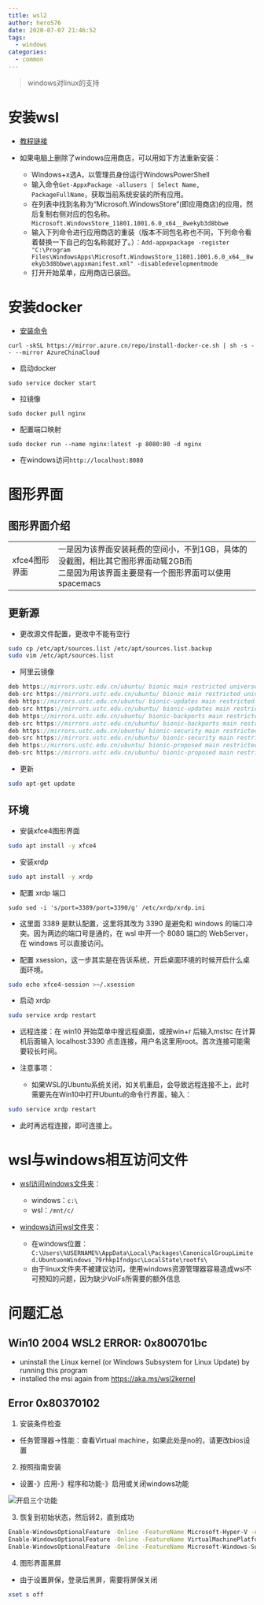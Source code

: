 ```yaml
---
title: wsl2
author: hero576
date: 2020-07-07 21:46:52
tags:
  - windows
categories:
  - common
---
```

> windows对linux的支持
<!--more-->

# 安装wsl

- [教程链接](https://docs.microsoft.com/zh-cn/windows/wsl/install-win10)

- 如果电脑上删除了windows应用商店，可以用如下方法重新安装：
  - Windows+x选A，以管理员身份运行WindowsPowerShell
  - 输入命令`Get-AppxPackage -allusers | Select Name, PackageFullName`，获取当前系统安装的所有应用。
  - 在列表中找到名称为“Microsoft.WindowsStore”(即应用商店)的应用，然后复制右侧对应的包名称。`Microsoft.WindowsStore_11801.1001.6.0_x64__8wekyb3d8bbwe`
  - 输入下列命令进行应用商店的重装（版本不同包名称也不同，下列命令看着替换一下自己的包名称就好了。）：`Add-appxpackage -register "C:\Program Files\WindowsApps\Microsoft.WindowsStore_11801.1001.6.0_x64__8wekyb3d8bbwe\appxmanifest.xml" -disabledevelopmentmode`
  - 打开开始菜单，应用商店已装回。


# 安装docker
- [安装命令](http://mirror.azure.cn/help/docker-engine.html)
```
curl -skSL https://mirror.azure.cn/repo/install-docker-ce.sh | sh -s -- --mirror AzureChinaCloud
```

- 启动docker
```
sudo service docker start
```

- 拉镜像
```
sudo docker pull nginx
```

- 配置端口映射
```
sudo docker run --name nginx:latest -p 8080:80 -d nginx
```

- 在windows访问`http://localhost:8080`

# 图形界面
## 图形界面介绍

|||
|-|-|
|xfce4图形界面|一是因为该界面安装耗费的空间小，不到1GB，具体的没截图，相比其它图形界面动辄2GB而<br>二是因为用该界面主要是有一个图形界面可以使用spacemacs|


## 更新源
- 更改源文件配置，更改中不能有空行
```bash
sudo cp /etc/apt/sources.list /etc/apt/sources.list.backup
sudo vim /etc/apt/sources.list
```
- 阿里云镜像
```c
deb https://mirrors.ustc.edu.cn/ubuntu/ bionic main restricted universe multiverse
deb-src https://mirrors.ustc.edu.cn/ubuntu/ bionic main restricted universe multiverse
deb https://mirrors.ustc.edu.cn/ubuntu/ bionic-updates main restricted universe multiverse
deb-src https://mirrors.ustc.edu.cn/ubuntu/ bionic-updates main restricted universe multiverse
deb https://mirrors.ustc.edu.cn/ubuntu/ bionic-backports main restricted universe multiverse
deb-src https://mirrors.ustc.edu.cn/ubuntu/ bionic-backports main restricted universe multiverse
deb https://mirrors.ustc.edu.cn/ubuntu/ bionic-security main restricted universe multiverse
deb-src https://mirrors.ustc.edu.cn/ubuntu/ bionic-security main restricted universe multiverse
deb https://mirrors.ustc.edu.cn/ubuntu/ bionic-proposed main restricted universe multiverse
deb-src https://mirrors.ustc.edu.cn/ubuntu/ bionic-proposed main restricted universe multiverse
```

- 更新
```bash
sudo apt-get update
```

## 环境
- 安装xfce4图形界面
```bash
sudo apt install -y xfce4
```

- 安装xrdp
```bash
sudo apt install -y xrdp
```

- 配置 xrdp 端口
```
sudo sed -i 's/port=3389/port=3390/g' /etc/xrdp/xrdp.ini
```

- 这里面 3389 是默认配置，这里将其改为 3390 是避免和 windows 的端口冲突。因为两边的端口号是通的，在 wsl 中开一个 8080 端口的 WebServer，在 windows 可以直接访问。

- 配置 xsession，这一步其实是在告诉系统，开启桌面环境的时候开启什么桌面环境。
```bash
sudo echo xfce4-session >~/.xsession
```

- 启动 xrdp
```bash
sudo service xrdp restart
```

- 远程连接：在 win10 开始菜单中搜远程桌面，或按win+r 后输入mstsc
在计算机后面输入 localhost:3390 点击连接，用户名这里用root。首次连接可能需要较长时间。

- 注意事项：
  - 如果WSL的Ubuntu系统关闭，如关机重启，会导致远程连接不上，此时需要先在Win10中打开Ubuntu的命令行界面，输入：
```bash
sudo service xrdp restart
```

  - 此时再远程连接，即可连接上。

# wsl与windows相互访问文件
- [wsl访问windows文件夹](https://superuser.com/questions/1066261/how-to-access-windows-folders-from-bash-on-ubuntu-on-windows)：
  - windows：`c:\`
  - wsl：`/mnt/c/`

- [windows访问wsl文件夹](https://superuser.com/questions/1110974/how-to-access-linux-ubuntu-files-from-windows-10-wsl)：
  - 在windows位置：`C:\Users\%USERNAME%\AppData\Local\Packages\CanonicalGroupLimited.UbuntuonWindows_79rhkp1fndgsc\LocalState\rootfs\`
  - 由于linux文件夹不被建议访问，使用windows资源管理器容易造成wsl不可预知的问题，因为缺少VolFs所需要的额外信息

# 问题汇总
## Win10 2004 WSL2 ERROR: 0x800701bc
- uninstall the Linux kernel (or Windows Subsystem for Linux Update) by running this program
- installed the msi again from https://aka.ms/wsl2kernel

## Error 0x80370102 
1. 安装条件检查
  - 任务管理器->性能：查看Virtual machine，如果此处是no的，请更改bios设置

2. 按照指南安装
  - 设置-》应用-》程序和功能-》启用或关闭windows功能

![开启三个功能](/images/pasted-82.png)


3. 恢复到初始状态，然后转2，直到成功

```bash
Enable-WindowsOptionalFeature -Online -FeatureName Microsoft-Hyper-V -All
Enable-WindowsOptionalFeature -Online -FeatureName VirtualMachinePlatform
Enable-WindowsOptionalFeature -Online -FeatureName Microsoft-Windows-Subsystem-Linux
```

4. 图形界面黑屏
- 由于设置屏保，登录后黑屏，需要将屏保关闭
```bash
xset s off
```
